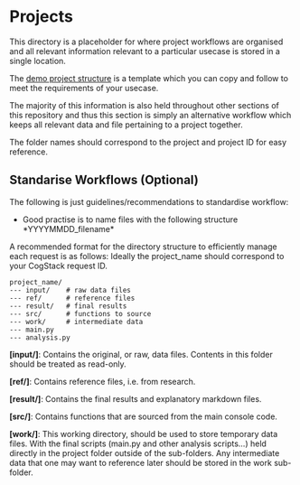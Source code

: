 # Projects

This directory is a placeholder for where project workflows are organised and all relevant information relevant to a particular usecase is stored in a single location.

The [demo project structure](working_with_cogstack/projects/demo_project_stucture) is a template which you can copy and follow to meet the requirements of your usecase.

The majority of this information is also held throughout other sections of this repository and thus this section is simply an alternative workflow which keeps all relevant data and file pertaining to a project together.

The folder names should correspond to the project and project ID for easy reference.

## Standarise Workflows (Optional)
The following is just guidelines/recommendations to standardise workflow:

- <p>Good practise is to name files with the following structure *YYYYMMDD_filename*
</p>

A recommended format for the directory structure to efficiently manage each request is as follows: Ideally the project_name should correspond to your CogStack request ID.

```
project_name/
--- input/    # raw data files
--- ref/      # reference files 
--- result/   # final results
--- src/      # functions to source
--- work/     # intermediate data
--- main.py
--- analysis.py
```

__[input/]__: Contains the original, or raw, data files. Contents in this folder should be treated as read-only.

__[ref/]__: Contains reference files, i.e. from research.

__[result/]__: Contains the final results and explanatory markdown files.

__[src/]__: Contains functions that are sourced from the main console code.

__[work/]__: This working directory, should be used to store temporary data files. With the final scripts (main.py and other analysis scripts...) held directly in the project folder outside of the sub-folders. Any intermediate data that one may want to reference later should be stored in the work sub-folder.